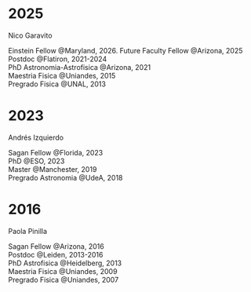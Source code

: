 # 2025  

Nico Garavito   

Einstein Fellow @Maryland, 2026. 
Future Faculty Fellow @Arizona, 2025  
Postdoc @Flatiron, 2021-2024  
PhD Astronomia-Astrofisica @Arizona, 2021  
Maestria Fisica @Uniandes, 2015  
Pregrado Fisica @UNAL, 2013  

# 2023

Andrés Izquierdo  

Sagan Fellow @Florida, 2023  
PhD @ESO, 2023  
Master @Manchester, 2019  
Pregrado Astronomia @UdeA, 2018  

# 2016

Paola Pinilla 

Sagan Fellow @Arizona, 2016  
Postdoc @Leiden, 2013-2016  
PhD Astrofisica @Heidelberg, 2013   
Maestria Fisica @Uniandes, 2009  
Pregrado Fisica @Uniandes, 2007  
